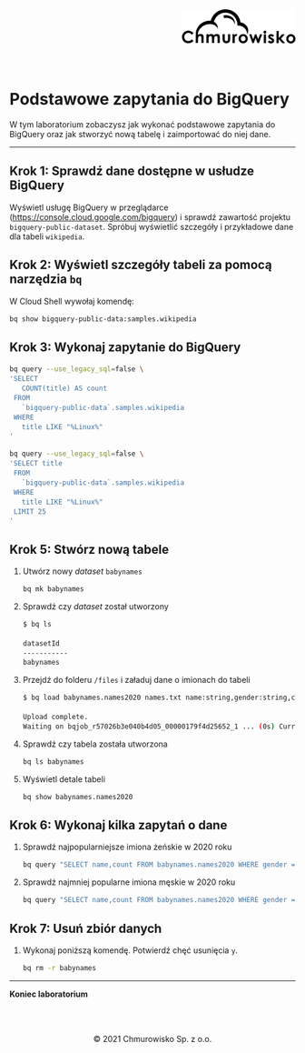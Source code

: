 <img src="../../../../img/logo.png" alt="Chmurowisko logo" width="200"  align="right">
<br><br>
<br><br>
<br><br>

# Podstawowe zapytania do BigQuery

W tym laboratorium zobaczysz jak wykonać podstawowe zapytania do BigQuery oraz jak stworzyć nową tabelę i zaimportować do niej dane.

---

## Krok 1: Sprawdź dane dostępne w usłudze BigQuery

Wyświetl usługę BigQuery w przeglądarce (https://console.cloud.google.com/bigquery) i sprawdź zawartość projektu `bigquery-public-dataset`. Spróbuj wyświetlić szczegóły i przykładowe dane dla tabeli `wikipedia`.

## Krok 2: Wyświetl szczegóły tabeli za pomocą narzędzia `bq`

W Cloud Shell wywołaj komendę:

```bash
bq show bigquery-public-data:samples.wikipedia
```

## Krok 3: Wykonaj zapytanie do BigQuery

```bash
bq query --use_legacy_sql=false \
'SELECT
   COUNT(title) AS count
 FROM
   `bigquery-public-data`.samples.wikipedia
 WHERE
   title LIKE "%Linux%"
'
```

```bash
bq query --use_legacy_sql=false \
'SELECT title
 FROM
   `bigquery-public-data`.samples.wikipedia
 WHERE
   title LIKE "%Linux%"
 LIMIT 25
'
```

## Krok 5: Stwórz nową tabele

1. Utwórz nowy _dataset_ `babynames`

   ```bash
   bq mk babynames
   ```

1. Sprawdź czy _dataset_ został utworzony

   ```bash
   $ bq ls

   datasetId
   -----------
   babynames
   ```

1. Przejdź do folderu `/files` i załaduj dane o imionach do tabeli

   ```bash
   $ bq load babynames.names2020 names.txt name:string,gender:string,count:integer

   Upload complete.
   Waiting on bqjob_r57026b3e040b4d05_00000179f4d25652_1 ... (0s) Current status: DONE 
   ```

1. Sprawdź czy tabela została utworzona

   ```bash
   bq ls babynames
   ```

1. Wyświetl detale tabeli

   ```bash
   bq show babynames.names2020
   ```

## Krok 6: Wykonaj kilka zapytań o dane

1. Sprawdź najpopularniejsze imiona żeńskie w 2020 roku

   ```bash
   bq query "SELECT name,count FROM babynames.names2020 WHERE gender = 'F' ORDER BY count DESC LIMIT 5"
   ```

1. Sprawdź najmniej popularne imiona męskie w 2020 roku

   ```bash
   bq query "SELECT name,count FROM babynames.names2020 WHERE gender = 'M' ORDER BY count ASC LIMIT 5"
   ```

## Krok 7: Usuń zbiór danych

1. Wykonaj poniższą komendę. Potwierdź chęć usunięcia `y`.

   ```bash
   bq rm -r babynames
   ```

---

**Koniec laboratorium**

<br><br>

<center><p>&copy; 2021 Chmurowisko Sp. z o.o.<p></center>
